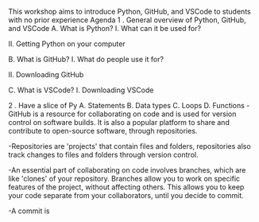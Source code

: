 
This workshop aims to introduce Python, GitHub, and VSCode to students with no prior experience
Agenda
1 . General overview of Python, GitHub, and VSCode
A. What is Python?
I. What can it be used for?

II. Getting Python on your computer

B. What is GitHub?
I. What do people use it for?

II. Downloading GitHub

C. What is VSCode?
I. Downloading VSCode

2 . Have a slice of Py
A. Statements
B. Data types
C. Loops
D. Functions
-GitHub is a resource for collaborating on code and is used for version control on software builds. It is also a popular platform to share and contribute to open-source software, through repositories.

-Repositories are 'projects' that contain files and folders, repositories also track changes to files and folders through version control.

-An essential part of collaborating on code involves branches, which are like 'clones' of your repository. Branches allow you to work on specific features of the project, without affecting others. This allows you to keep your code separate from your collaborators, until you decide to commit.

-A commit is
